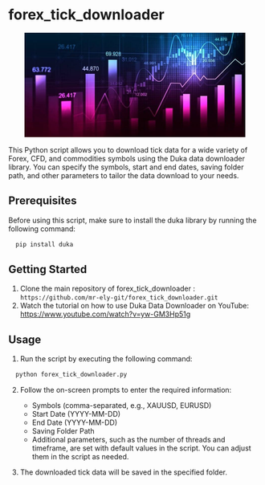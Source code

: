 # forex_tick_downloader

<p align="center">
  <img src="./cover.png" alt="cover">
</p>

This Python script allows you to download tick data for a wide variety of Forex, CFD, and commodities symbols using the Duka data downloader library. You can specify the symbols, start and end dates, saving folder path, and other parameters to tailor the data download to your needs.

## Prerequisites
Before using this script, make sure to install the duka library by running the following command:

```py
  pip install duka
```

## Getting Started
1. Clone the main repository of forex_tick_downloader : `https://github.com/mr-ely-git/forex_tick_downloader.git`
2. Watch the tutorial on how to use Duka Data Downloader on YouTube: https://www.youtube.com/watch?v=yw-GM3Hp51g

## Usage

1. Run the script by executing the following command:

```py
  python forex_tick_downloader.py

```
2. Follow the on-screen prompts to enter the required information:
   - Symbols (comma-separated, e.g., XAUUSD, EURUSD)
   - Start Date (YYYY-MM-DD)
   - End Date (YYYY-MM-DD)
   - Saving Folder Path
   - Additional parameters, such as the number of threads and timeframe, are set with default values in the script. You can adjust them in the script as needed.

3. The downloaded tick data will be saved in the specified folder.


